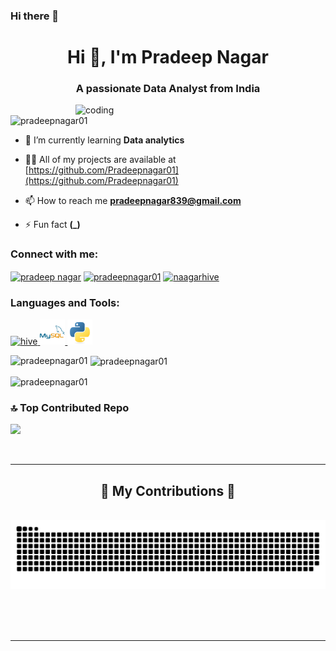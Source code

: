 ### Hi there 👋

<h1 align="center">Hi 👋, I'm Pradeep Nagar</h1> 
<h3 align="center">A passionate Data Analyst from India</h3>

<img align="right" alt="coding" width="400" src="https://user-images.githubusercontent.com/55389276/140866485-8fb1c876-9a8f-4d6a-98dc-08c4981eaf70.gif">

<p align="left"> <img src="https://komarev.com/ghpvc/?username=pradeepnagar01&label=Profile%20views&color=0e75b6&style=flat" alt="pradeepnagar01" /> </p>

- 🌱 I’m currently learning **Data analytics**

- 👨‍💻 All of my projects are available at [https://github.com/Pradeepnagar01](https://github.com/Pradeepnagar01)

- 📫 How to reach me **pradeepnagar839@gmail.com**

- ⚡ Fun fact **(_)**

<h3 align="left">Connect with me:</h3>
<p align="left">
<a href="https://linkedin.com/in/pradeep nagar" target="blank"><img align="center" src="https://raw.githubusercontent.com/rahuldkjain/github-profile-readme-generator/master/src/images/icons/Social/linked-in-alt.svg" alt="pradeep nagar" height="30" width="40" /></a>
<a href="https://instagram.com/pradeepnagar01" target="blank"><img align="center" src="https://raw.githubusercontent.com/rahuldkjain/github-profile-readme-generator/master/src/images/icons/Social/instagram.svg" alt="pradeepnagar01" height="30" width="40" /></a>
<a href="https://www.youtube.com/c/naagarhive" target="blank"><img align="center" src="https://raw.githubusercontent.com/rahuldkjain/github-profile-readme-generator/master/src/images/icons/Social/youtube.svg" alt="naagarhive" height="30" width="40" /></a>
</p>

<h3 align="left">Languages and Tools:</h3>
<p align="left"> <a href="https://hive.apache.org/" target="_blank" rel="noreferrer"> <img src="https://www.vectorlogo.zone/logos/apache_hive/apache_hive-icon.svg" alt="hive" width="40" height="40"/> </a> <a href="https://www.mysql.com/" target="_blank" rel="noreferrer"> <img src="https://raw.githubusercontent.com/devicons/devicon/master/icons/mysql/mysql-original-wordmark.svg" alt="mysql" width="40" height="40"/> </a> <a href="https://www.python.org" target="_blank" rel="noreferrer"> <img src="https://raw.githubusercontent.com/devicons/devicon/master/icons/python/python-original.svg" alt="python" width="40" height="40"/> </a> </p>

<p><img align="left" src="https://github-readme-stats.vercel.app/api/top-langs?username=pradeepnagar01&show_icons=true&locale=en&layout=compact" alt="pradeepnagar01" /></p>

<p>&nbsp;<img align="center" src="https://github-readme-stats.vercel.app/api?username=pradeepnagar01&show_icons=true&locale=en" alt="pradeepnagar01" /></p>

<p><img align="center" src="https://github-readme-streak-stats.herokuapp.com/?user=pradeepnagar01&" alt="pradeepnagar01" /></p>

### 🔝 Top Contributed Repo
![](https://github-contributor-stats.vercel.app/api?username=Pradeepnagar01&limit=5&theme=flat&combine_all_yearly_contributions=true)

<br/>
<hr/>

<div align="center">
  <h2>🐍 My Contributions 🐍</h2>
  <br>
  <img alt="snake eating my contributions" src="https://raw.githubusercontent.com/salesp07/salesp07/output/github-contribution-grid-snake.svg" />
  
  <br/><br/><br/>
</div>

<hr/>

